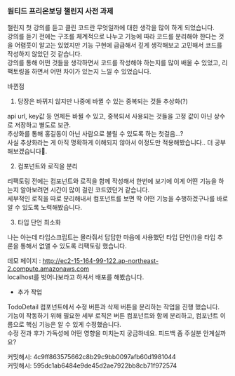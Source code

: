 ### 원티드 프리온보딩 챌린지 사전 과제

챌린지 첫 강의를 듣고 클린 코드란 무엇일까에 대한 생각을 많이 하게 되었습니다.  
강의를 듣기 전에는 구조를 체계적으로 나누고 기능에 따라 코드를 분리해야 한다는 것을 어렴풋이 알고는 있었지만 기능 구현에 급급해서 깊게 생각해보고 고민해서 코드를 작성하지 않았던 것 같습니다.  
강의를 통해 어떤 것들을 생각하면서 코드를 작성해야 하는지를 많이 배울 수 있었고, 리팩토링을 하면서 어떤 차이가 있는지 느낄 수 있었습니다.

바뀐점

1. 당장은 바뀌지 않지만 나중에 바뀔 수 있는 중복되는 것들 추상화(?)

api url, key값 등 언제든 바뀔 수 있고, 중복되서 사용되는 것들을 고정 값이 아닌 상수로 저장하고 별도로 보관.  
추상화를 통해 홍길동이 아닌 사람으로 불릴 수 있도록 하는 첫걸음...?  
사실 추상화라는 게 아직 명확하게 이해되지 않아서 이정도만 적용해봤습니다.. 더 공부해보겠습니다🫡.

2. 컴포넌트와 로직을 분리

리팩토링 전에는 컴포넌트와 로직을 함께 작성해서 한번에 보기에 이게 어떤 기능을 하는지 알아보려면 시간이 많이 걸린 코드였던거 같습니다.  
세부적인 로직을 따로 분리해내서 컴포넌트를 보면 딱 어떤 기능을 수행하겠구나를 바로 알 수 있도록 노력해봤습니다.

3. 타입 단언 최소화

나는 아는데 타입스크립트는 몰라줘서 답답한 마음에 사용했던 타입 단언(!)을 타입 추론을 통해서 없앨 수 있도록 리팩토링 했습니다.

데모 페이지 : http://ec2-15-164-99-122.ap-northeast-2.compute.amazonaws.com  
localhost를 벗어나보라고 하셔서 배포를 해봤습니다.

- 추가 작업

TodoDetail 컴포넌트에서 수정 버튼과 삭제 버튼을 분리하는 작업을 진행 했습니다.  
기능이 작동하기 위해 필요한 세부 로직은 버튼 컴포넌트와 함께 분리하고, 컴포넌트 이름으로 핵심 기능은 알 수 있게 수정했습니다.  
수정 전과 후가 가독성에 어떤 영향을 미치는지 궁금하네요. 피드백 좀 주실분 안계실까요?

커밋해시: 4c9ff863575662c8b29c9bb0097afb60d1981044  
커밋해시: 595dc1ab6484e9de45d2ae7922bb8cb71f972574
